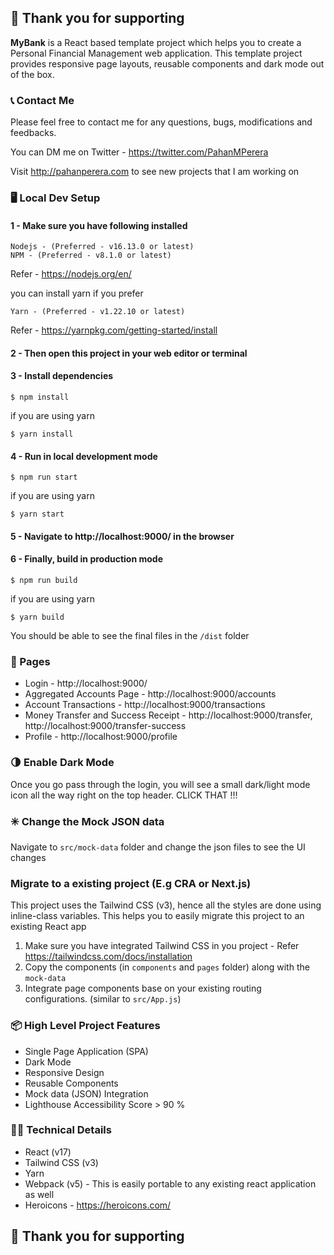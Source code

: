 ## 💖 Thank you for supporting

**MyBank** is a React based template project which helps you to create a Personal Financial Management web application. This template project provides responsive page layouts, reusable components and dark mode out of the box.

### 📞 Contact Me

Please feel free to contact me for any questions, bugs, modifications and feedbacks.

You can DM me on Twitter - https://twitter.com/PahanMPerera

Visit http://pahanperera.com to see new projects that I am working on

### 🖥️ Local Dev Setup

#### 1 - Make sure you have following installed

```
Nodejs - (Preferred - v16.13.0 or latest)
NPM - (Preferred - v8.1.0 or latest)
```

Refer - https://nodejs.org/en/

you can install yarn if you prefer

```
Yarn - (Preferred - v1.22.10 or latest)
```

Refer - https://yarnpkg.com/getting-started/install

#### 2 - Then open this project in your web editor or terminal

#### 3 - Install dependencies

```
$ npm install
```

if you are using yarn

```
$ yarn install
```

#### 4 - Run in local development mode

```
$ npm run start
```

if you are using yarn

```
$ yarn start
```

#### 5 - Navigate to http://localhost:9000/ in the browser

#### 6 - Finally, build in production mode

```
$ npm run build
```

if you are using yarn

```
$ yarn build
```

You should be able to see the final files in the `/dist` folder

### 📁 Pages

- Login - http://localhost:9000/
- Aggregated Accounts Page - http://localhost:9000/accounts
- Account Transactions - http://localhost:9000/transactions
- Money Transfer and Success Receipt - http://localhost:9000/transfer, http://localhost:9000/transfer-success
- Profile - http://localhost:9000/profile

### 🌗 Enable Dark Mode

Once you go pass through the login, you will see a small dark/light mode icon all the way right on the top header. CLICK THAT !!!

### ✳️ Change the Mock JSON data

Navigate to `src/mock-data` folder and change the json files to see the UI changes

### Migrate to a existing project (E.g CRA or Next.js)

This project uses the Tailwind CSS (v3), hence all the styles are done using inline-class variables. This helps you to easily migrate this project to an existing React app

1. Make sure you have integrated Tailwind CSS in you project - Refer https://tailwindcss.com/docs/installation
2. Copy the components (in `components` and `pages` folder) along with the `mock-data`
3. Integrate page components base on your existing routing configurations. (similar to `src/App.js`)

### 📦 High Level Project Features

- Single Page Application (SPA)
- Dark Mode
- Responsive Design
- Reusable Components
- Mock data (JSON) Integration
- Lighthouse Accessibility Score > 90 %

### 👷‍♂️ Technical Details

- React (v17)
- Tailwind CSS (v3)
- Yarn
- Webpack (v5) - This is easily portable to any existing react application as well
- Heroicons - https://heroicons.com/

## 💖 Thank you for supporting
